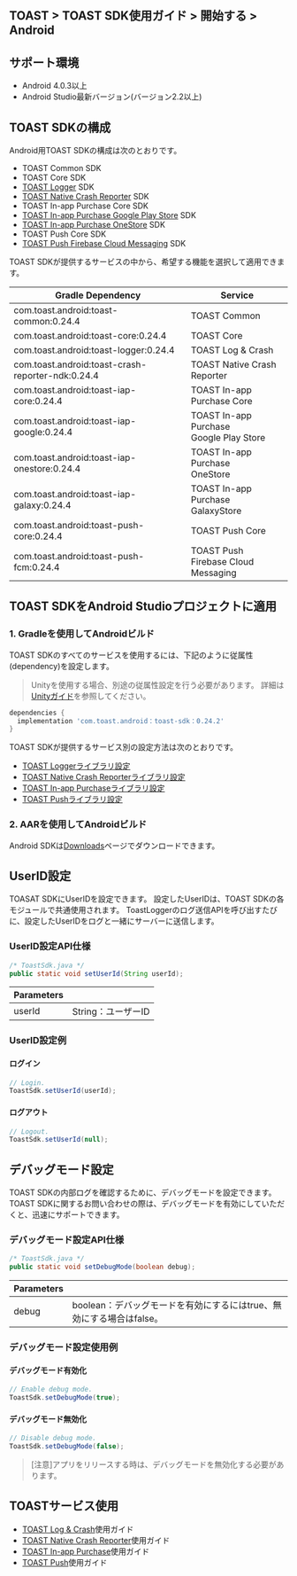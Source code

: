 ## TOAST > TOAST SDK使用ガイド > 開始する > Android 
 
## サポート環境 
 
* Android 4.0.3以上 
* Android Studio最新バージョン(バージョン2.2以上) 
 
## TOAST SDKの構成 
 
Android用TOAST SDKの構成は次のとおりです。 
 
* TOAST Common SDK 
* TOAST Core SDK 
* [TOAST Logger](./log-collector-android) SDK 
* [TOAST Native Crash Reporter](./log-collector-ndk) SDK 
* TOAST In-app Purchase Core SDK 
* [TOAST In-app Purchase Google Play Store](./iap-android) SDK 
* [TOAST In-app Purchase OneStore](./iap-android) SDK 
* TOAST Push Core SDK 
* [TOAST Push Firebase Cloud Messaging](./push-android) SDK 
 
TOAST SDKが提供するサービスの中から、希望する機能を選択して適用できます。 
 
| Gradle Dependency | Service | 
| --- | --- | 
| com.toast.android:toast-common:0.24.4       | TOAST Common      | 
| com.toast.android:toast-core:0.24.4         | TOAST Core        | 
| com.toast.android:toast-logger:0.24.4       | TOAST Log & Crash | 
| com.toast.android:toast-crash-reporter-ndk:0.24.4       | TOAST Native Crash Reporter | 
| com.toast.android:toast-iap-core:0.24.4     | TOAST In-app Purchase Core | 
| com.toast.android:toast-iap-google:0.24.4   | TOAST In-app Purchase <br>Google Play Store | 
| com.toast.android:toast-iap-onestore:0.24.4 | TOAST In-app Purchase <br>OneStore | 
| com.toast.android:toast-iap-galaxy:0.24.4 | TOAST In-app Purchase <br>GalaxyStore | 
| com.toast.android:toast-push-core:0.24.4    | TOAST Push Core   | 
| com.toast.android:toast-push-fcm:0.24.4    | TOAST Push <br>Firebase Cloud Messaging | 
 
## TOAST SDKをAndroid Studioプロジェクトに適用 
 
### 1. Gradleを使用してAndroidビルド 
 
TOAST SDKのすべてのサービスを使用するには、下記のように従属性(dependency)を設定します。 
 
> Unityを使用する場合、別途の従属性設定を行う必要があります。 
> 詳細は[Unityガイド](./getting-started-unity/#android)を参照してください。 
 
```groovy 
dependencies { 
  implementation 'com.toast.android：toast-sdk：0.24.2' 
} 
``` 
 
TOAST SDKが提供するサービス別の設定方法は次のとおりです。 
 
- [TOAST Loggerライブラリ設定](./log-collector-android/#_1) 
- [TOAST Native Crash Reporterライブラリ設定](./log-collector-ndk/#_1) 
- [TOAST In-app Purchaseライブラリ設定](./iap-android/#_2) 
- [TOAST Pushライブラリ設定](./push-android/#_2) 
 
### 2. AARを使用してAndroidビルド 
 
Android SDKは[Downloads](../../../Download/#toast-sdk)ページでダウンロードできます。 
 
## UserID設定 
 
TOASAT SDKにUserIDを設定できます。 
設定したUserIDは、TOAST SDKの各モジュールで共通使用されます。 
ToastLoggerのログ送信APIを呼び出すたびに、設定したUserIDをログと一緒にサーバーに送信します。 
 
### UserID設定API仕様 
 
```java 
/* ToastSdk.java */ 
public static void setUserId(String userId); 
``` 
 
| Parameters | | 
| -- | -- | 
| userId | String：ユーザーID| 
 
### UserID設定例 
 
#### ログイン 
 
```java 
// Login. 
ToastSdk.setUserId(userId); 
``` 
 
#### ログアウト 
 
```java 
// Logout. 
ToastSdk.setUserId(null); 
``` 
 
## デバッグモード設定 
 
TOAST SDKの内部ログを確認するために、デバッグモードを設定できます。 
TOAST SDKに関するお問い合わせの際は、デバッグモードを有効にしていただくと、迅速にサポートできます。 
 
### デバッグモード設定API仕様 
 
```java 
/* ToastSdk.java */ 
public static void setDebugMode(boolean debug); 
``` 
 
| Parameters | | 
| -- | -- | 
| debug | boolean：デバッグモードを有効にするにはtrue、無効にする場合はfalse。| 
 
### デバッグモード設定使用例 
 
#### デバッグモード有効化 
 
```java 
// Enable debug mode. 
ToastSdk.setDebugMode(true); 
``` 
 
#### デバッグモード無効化 
 
```java 
// Disable debug mode. 
ToastSdk.setDebugMode(false); 
``` 
 
> [注意]アプリをリリースする時は、デバッグモードを無効化する必要があります。 
 
## TOASTサービス使用 
 
* [TOAST Log & Crash](./log-collector-android)使用ガイド 
* [TOAST Native Crash Reporter](./log-collector-ndk)使用ガイド 
* [TOAST In-app Purchase](./iap-android)使用ガイド 
* [TOAST Push](./push-android)使用ガイド 
